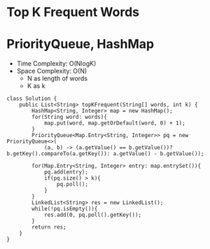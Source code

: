 # Top K Frequent Words

# PriorityQueue, HashMap

- Time Complexity: O(NlogK)
- Space Complexity: O(N)
  - N as length of words
  - K as k

```
class Solution {
    public List<String> topKFrequent(String[] words, int k) {
        HashMap<String, Integer> map = new HashMap();
        for(String word: words){
            map.put(word, map.getOrDefault(word, 0) + 1);
        }
        PriorityQueue<Map.Entry<String, Integer>> pq = new PriorityQueue<>(
            (a, b) -> (a.getValue() == b.getValue())? b.getKey().compareTo(a.getKey()): a.getValue() - b.getValue());

        for(Map.Entry<String, Integer> entry: map.entrySet()){
            pq.add(entry);
            if(pq.size() > k){
                pq.poll();
            }
        }
        LinkedList<String> res = new LinkedList();
        while(!pq.isEmpty()){
            res.add(0, pq.poll().getKey());
        }
        return res;
    }
}
```
